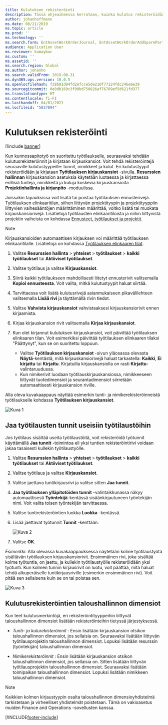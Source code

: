```yaml
---
title: Kulutuksen rekisteröinti
description: Tässä ohjeaiheessa kerrotaan, kuinka kulutus rekisteröidään resurssien hallinnassa.
author: johanhoffmann
ms.date: 08/21/2019
ms.topic: article
ms.prod: ''
ms.technology: ''
ms.search.form: EntAssetWorkOrderJournal, EntAssetWorkOrderAddSparePart
audience: Application User
ms.reviewer: kamaybac
ms.custom: ''
ms.assetid: ''
ms.search.region: Global
ms.author: johanho
ms.search.validFrom: 2019-08-31
ms.dyn365.ops.version: 10.0.5
ms.openlocfilehash: f38b01d94fd2efcce5de210f77124fdc24be6e39
ms.sourcegitcommit: 0e8db169c3f90bd750826af76709ef5d621fd377
ms.translationtype: HT
ms.contentlocale: fi-FI
ms.lasthandoff: 04/01/2021
ms.locfileid: "5837894"
---
```

# <a name="register-consumption"></a>Kulutuksen rekisteröinti

[!include [banner](../../includes/banner.md)]

 

Kun kunnossapitotyö on suoritettu työtilaukselle, seuraavaksi tehdään kulutusrekisteröinnit ja kirjataan kirjauskansiot. Voit tehdä rekisteröintejä seuraaville kulutustyypeille: tunnit, nimikkeet ja kulut. Eri kulutustyypit rekisteröidään ja kirjataan **Työtilauksen kirjauskansiot** -sivulla. **Resurssien hallinnan** kirjauskansion asetuksia käytetään luotaessa ja kirjattaessa erillisiä tunteja, nimikkeitä ja kuluja koskevia kirjauskansioita **Projektinhallinta ja kirjanpito** -moduulissa.

Joissakin tapauksissa voit lisätä tai poistaa työtilauksen ennusterivejä. Työtilauksen elinkaaritilan, siihen liittyvän projektityypin ja projektityyppiin liittyvien vaihesääntöjen määrittäminen määrittää, voitko lisätä tai muokata kirjauskansiorivejä. Lisätietoja työtilausten elinkaaritiloista ja niihin liittyvistä projektin vaiheista on kohdassa [Ennusteet, työtilaukset ja projektit](../integration-to-project-management-and-accounting/forecasts-work-orders-and-projects.md).

>[!NOTE]
>Kirjauskansioiden automaattisen kirjauksen voi määrittää työtilauksen elinkaaritilalle. Lisätietoja on kohdassa [Työtilauksen elinkaaren tilat](../setup-for-work-orders/work-order-lifecycle-states.md).

1. Valitse **Resurssien hallinta** >  **yhteiset** >  **työtilaukset** >  **kaikki työtilaukset** tai **Aktiiviset työtilaukset**.

2. Valitse työtilaus ja valitse **Kirjauskansiot**.

3. Siirrä kaikki työtilaukseen mahdollisesti liitetyt ennusterivit valitsemalla **Kopioi ennusteesta**. Voit valita, mitkä kulutustyypit haluat siirtää.

4. Tarvittaessa voit lisätä kulutusrivejä asianmukaiseen pikavälilehteen valitsemalla **Lisää rivi** ja täyttämällä rivin tiedot.

5. Valitse **Vahvista kirjauskansiot** vahvistaaksesi kirjauskansiorivit ennen kirjaamista.

6. Kirjaa kirjauskansion rivit valitsemalla **Kirjaa kirjauskansiot**.

7. Kun olet kirjannut kulutuksen kirjauskansiot, voit päivittää työtilauksen elinkaaren tilan. Voit esimerkiksi päivittää työtilauksen elinkaaren tilaksi "Päättynyt", kun se on suoritettu loppuun.

    - Valitse **Työtilauksen kirjauskansiot** -sivun yläosassa olevasta **Näytä**-kentästä, mitä kirjauskansiorivejä haluat tarkastella: **Kaikki**, **Ei kirjattu** tai **Kirjattu**. Kirjatuilla kirjauskansiolla on rasti **Kirjattu**-valintaruudussa.  
    - Kun nimikerivit luodaan työtilauskirjauskansiossa, nimikkeeseen liittyvät tuotedimensiot ja seurantadimensiot siirretään automaattisesti kirjauskansion riville.  

Alla oleva kuvakaappaus näyttää esimerkin tunti- ja nimikerekisteröinneistä työtilaukselle kohdassa **Työtilauksen kirjauskansiot**.

![Kuva 1](media/01-consumption.png)


## <a name="split-hours-on-work-orders-with-several-work-order-jobs"></a>Jaa työtilausten tunnit useisiin työtilaustöihin

Jos työtilaus sisältää useita työtilaustöitä, voit rekisteröidä työtunnit käyttämällä **Jaa tunnit** -toimintoa eli yksi tuntien rekisteröintirivi voidaan jakaa tasaisesti kullekin työtilaustyölle.

1. Valitse **Resurssien hallinta** >  **yhteiset** >  **työtilaukset** >  **kaikki työtilaukset** tai **Aktiiviset työtilaukset**.

2. Valitse työtilaus ja valitse **Kirjauskansiot**.

3. Valitse jaettava tuntikirjausrivi ja valitse sitten **Jaa tunnit.**

4. **Jaa työtilauksen ylläpitotöiden tunnit** -valintaikkunassa näkyy automaattisesti **Työntekijä**-kentässä sisäänkirjautuneen työntekijän nimi. Voit valita toisen työntekijän tarvittaessa.

5. Valitse tuntirekisteröintien luokka **Luokka** -kentässä.

6. Lisää jaettavat työtunnit **Tunnit** -kenttään.

    ![Kuva 2](media/02-consumption.png)

7. Valitse **OK**.

*Esimerkki:* Alla olevassa kuvakaappauksessa näytetään kolme työtilaustyötä sisältävän työtilauksen kirjauskansiorivit. Ensimmäinen rivi, joka sisältää kolme työtuntia, on jaettu, ja kullekin työtilaustyölle rekisteröidään yksi työtunti. Kun kolmen tunnin kirjausrivit on luotu, voit päättää, mitä haluat tehdä alkuperäiselle tuntikirjausriville (esimerkin ensimmäinen rivi). Voit pitää sen sellaisena kuin se on tai poistaa sen. 

![Kuva 3](media/03-consumption.png)

## <a name="financial-dimensions-on-consumption-registrations"></a>Kulutusrekisteröintien taloushallinnon dimensiot

Kun teet kulutusmerkintöjä, eri rekisteröintityyppeihin liittyvät taloushallinnon dimensiot lisätään rekisteröinteihin tietyssä järjestyksessä. 

- *Tunti- ja kulurekisteröinnit* : Ensin lisätään kirjauskansion otsikon taloushallinnon dimensiot, jos sellaisia on. Seuraavaksi lisätään liittyvän työtilausprojektin taloushallinnon dimensiot. Lopuksi lisätään resurssin (työntekijän) taloushallinnon dimensiot.

- *Nimikerekisteröinnit* : Ensin lisätään kirjauskansion otsikon taloushallinnon dimensiot, jos sellaisia on. Sitten lisätään liittyvän työtilausprojektin taloushallinnon dimensiot. Seuraavaksi lisätään toimipaikan taloushallinnon dimensiot. Lopuksi lisätään nimikkeen taloushallinnon dimensiot.

>[!NOTE]
>Kaikkien kolmen kirjaustyypin osalta taloushallinnon dimensioyhdistelmä tarkistetaan ja virheelliset yhdistelmät poistetaan. Tämä on vakioasetus muiden Finance and Operations -sovellusten kanssa.



[!INCLUDE[footer-include](../../../includes/footer-banner.md)]